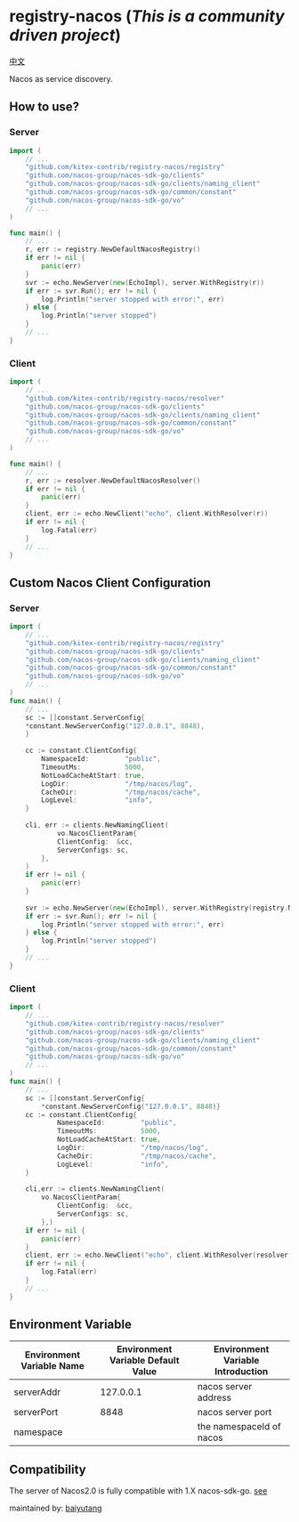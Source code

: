 # registry-nacos (*This is a community driven project*)

[中文](https://github.com/kitex-contrib/registry-nacos/blob/main/README_CN.md)

Nacos as service discovery.

## How to use?

### Server

```go
import (
    // ...
    "github.com/kitex-contrib/registry-nacos/registry"
    "github.com/nacos-group/nacos-sdk-go/clients"
    "github.com/nacos-group/nacos-sdk-go/clients/naming_client"
    "github.com/nacos-group/nacos-sdk-go/common/constant"
    "github.com/nacos-group/nacos-sdk-go/vo"
    // ...
)

func main() {
    // ... 
    r, err := registry.NewDefaultNacosRegistry()
    if err != nil {
        panic(err)
    }
    svr := echo.NewServer(new(EchoImpl), server.WithRegistry(r))
    if err := svr.Run(); err != nil {
        log.Println("server stopped with error:", err)
    } else {
        log.Println("server stopped")
    }
    // ...
}

```

### Client

```go
import (
    // ...
    "github.com/kitex-contrib/registry-nacos/resolver"
    "github.com/nacos-group/nacos-sdk-go/clients"
    "github.com/nacos-group/nacos-sdk-go/clients/naming_client"
    "github.com/nacos-group/nacos-sdk-go/common/constant"
    "github.com/nacos-group/nacos-sdk-go/vo"
    // ...
)

func main() {
    // ... 
    r, err := resolver.NewDefaultNacosResolver()
	if err != nil {
	    panic(err)	
    }
    client, err := echo.NewClient("echo", client.WithResolver(r))
    if err != nil {
        log.Fatal(err)
    }
    // ...
}
```

## Custom Nacos Client Configuration

### Server
```go
import (
    // ...
    "github.com/kitex-contrib/registry-nacos/registry"
    "github.com/nacos-group/nacos-sdk-go/clients"
    "github.com/nacos-group/nacos-sdk-go/clients/naming_client"
    "github.com/nacos-group/nacos-sdk-go/common/constant"
    "github.com/nacos-group/nacos-sdk-go/vo"
    // ...
)
func main() {
    // ...
    sc := []constant.ServerConfig{
	*constant.NewServerConfig("127.0.0.1", 8848),
    }
    
    cc := constant.ClientConfig{
        NamespaceId:         "public",
        TimeoutMs:           5000,
        NotLoadCacheAtStart: true,
        LogDir:              "/tmp/nacos/log",
        CacheDir:            "/tmp/nacos/cache",
        LogLevel:            "info",
    }
    
    cli, err := clients.NewNamingClient(
            vo.NacosClientParam{
            ClientConfig:  &cc,
            ServerConfigs: sc,
        },
    )
    if err != nil {
        panic(err)
    }
    
    svr := echo.NewServer(new(EchoImpl), server.WithRegistry(registry.NewNacosRegistry(cli)))
    if err := svr.Run(); err != nil {
        log.Println("server stopped with error:", err)
    } else {
        log.Println("server stopped")
    }
    // ...
}

```

### Client
```go
import (
    // ...
    "github.com/kitex-contrib/registry-nacos/resolver"
    "github.com/nacos-group/nacos-sdk-go/clients"
    "github.com/nacos-group/nacos-sdk-go/clients/naming_client"
    "github.com/nacos-group/nacos-sdk-go/common/constant"
    "github.com/nacos-group/nacos-sdk-go/vo"
    // ...
)
func main() {
    // ... 
    sc := []constant.ServerConfig{
	    *constant.NewServerConfig("127.0.0.1", 8848)}
    cc := constant.ClientConfig{
            NamespaceId:         "public",
            TimeoutMs:           5000,
            NotLoadCacheAtStart: true,
            LogDir:              "/tmp/nacos/log",
            CacheDir:            "/tmp/nacos/cache",
            LogLevel:            "info",
    }
    
    cli,err := clients.NewNamingClient(
        vo.NacosClientParam{
            ClientConfig:  &cc,
            ServerConfigs: sc,
        },)
    if err != nil {
	    panic(err)	
    }
    client, err := echo.NewClient("echo", client.WithResolver(resolver.NewNacosResolver(cli))
    if err != nil {
        log.Fatal(err)
    }
    // ...
}
```


## Environment Variable

| Environment Variable Name | Environment Variable Default Value | Environment Variable Introduction |
| ------------------------- | ---------------------------------- | --------------------------------- |
| serverAddr               | 127.0.0.1                          | nacos server address              |
| serverPort               | 8848                               | nacos server port                 |
| namespace                 |                                    | the namespaceId of nacos          |



## Compatibility
The server of Nacos2.0 is fully compatible with 1.X nacos-sdk-go. [see](https://nacos.io/en-us/docs/2.0.0-compatibility.html)


maintained by: [baiyutang](https://github.com/baiyutang)
